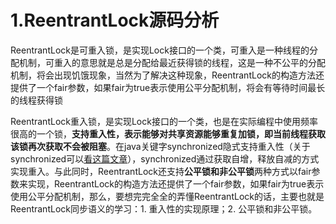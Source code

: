 # 1.ReentrantLock源码分析

ReentrantLock是可重入锁，是实现Lock接口的一个类，可重入是一种线程的分配机制，可重入的意思就是总是分配给最近获得锁的线程，这是一种不公平的分配机制，将会出现饥饿现象，当然为了解决这种现象，ReentrantLock的构造方法还提供了一个fair参数，如果fair为true表示使用公平分配机制，将会有等待时间最长的线程获得锁

ReentrantLock重入锁，是实现Lock接口的一个类，也是在实际编程中使用频率很高的一个锁，**支持重入性，表示能够对共享资源能够重复加锁，即当前线程获取该锁再次获取不会被阻塞**。在java关键字synchronized隐式支持重入性（关于synchronized可以[看这篇文章](https://juejin.im/post/5ae6dc04f265da0ba351d3ff)），synchronized通过获取自增，释放自减的方式实现重入。与此同时，ReentrantLock还支持**公平锁和非公平锁**两种方式以fair参数来实现，ReentrantLock的构造方法还提供了一个fair参数，如果fair为true表示使用公平分配机制，那么，要想完完全全的弄懂ReentrantLock的话，主要也就是ReentrantLock同步语义的学习：1. 重入性的实现原理；2. 公平锁和非公平锁。


